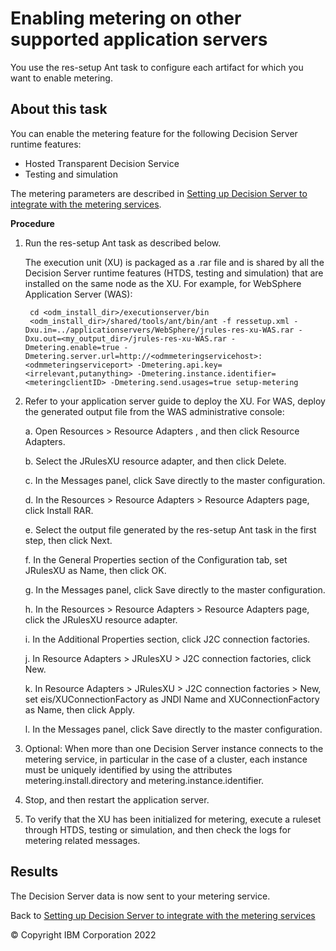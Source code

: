 # Enabling metering on other supported application servers

You use the res-setup Ant task to configure each artifact for which you want to enable metering. 

## About this task

You can enable the metering feature for the following Decision Server runtime features:

- Hosted Transparent Decision Service
- Testing and simulation

The metering parameters are described in [Setting up Decision Server to integrate with the metering services](../dssetup.md).

**Procedure**

1. Run the res-setup Ant task as described below.
    
    The execution unit (XU) is packaged as a .rar file and is shared by all the Decision Server runtime features (HTDS, testing and simulation) that are installed on the same node as the XU. For example, for WebSphere Application Server (WAS):

        cd <odm_install_dir>/executionserver/bin
        <odm_install_dir>/shared/tools/ant/bin/ant -f ressetup.xml -Dxu.in=../applicationservers/WebSphere/jrules-res-xu-WAS.rar -Dxu.out=<my_output_dir>/jrules-res-xu-WAS.rar -Dmetering.enable=true -Dmetering.server.url=http://<odmmeteringservicehost>:<odmmeteringserviceport> -Dmetering.api.key=<irrelevant,putanything> -Dmetering.instance.identifier=<meteringclientID> -Dmetering.send.usages=true setup-metering

2. Refer to your application server guide to deploy the XU. For WAS, deploy the generated output file from the WAS administrative console:
    
    a. Open Resources > Resource Adapters , and then click Resource Adapters.
    
    b. Select the JRulesXU resource adapter, and then click Delete.
    
    c. In the Messages panel, click Save directly to the master configuration.
    
    d. In the Resources > Resource Adapters > Resource Adapters page, click Install RAR.
    
    e. Select the output file generated by the res-setup Ant task in the first step, then click Next.
    
    f. In the General Properties section of the Configuration tab, set JRulesXU as Name, then click OK.
    
    g. In the Messages panel, click Save directly to the master configuration.
    
    h. In the Resources > Resource Adapters > Resource Adapters page, click the JRulesXU resource adapter.
    
    i. In the Additional Properties section, click J2C connection factories.
    
    j. In Resource Adapters > JRulesXU > J2C connection factories, click New.
    
    k. In Resource Adapters > JRulesXU > J2C connection factories > New, set eis/XUConnectionFactory as JNDI Name and XUConnectionFactory as Name, then click Apply.
    
    l. In the Messages panel, click Save directly to the master configuration.

3. Optional: When more than one Decision Server instance connects to the metering service, in particular in the case of a cluster, each instance must be uniquely identified by using the attributes metering.install.directory and metering.instance.identifier.   
4. Stop, and then restart the application server.
5. To verify that the XU has been initialized for metering, execute a ruleset through HTDS, testing or simulation, and then check the logs for metering related messages.

## Results

The Decision Server data is now sent to your metering service.

Back to [Setting up Decision Server to integrate with the metering services](../dssetup.md)

© Copyright IBM Corporation 2022

